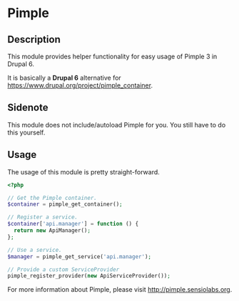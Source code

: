 # Pimple
## Description
This module provides helper functionality for easy usage of Pimple 3 in Drupal 6.

It is basically a **Drupal 6** alternative for <https://www.drupal.org/project/pimple_container>.

## Sidenote
This module does not include/autoload Pimple for you. You still have to do this yourself.

## Usage
The usage of this module is pretty straight-forward.
```php
<?php

// Get the Pimple container.
$container = pimple_get_container();

// Register a service.
$container['api.manager'] = function () {
  return new ApiManager();
};

// Use a service.
$manager = pimple_get_service('api.manager');

// Provide a custom ServiceProvider
pimple_register_provider(new ApiServiceProvider());
```

For more information about Pimple, please visit <http://pimple.sensiolabs.org>.
